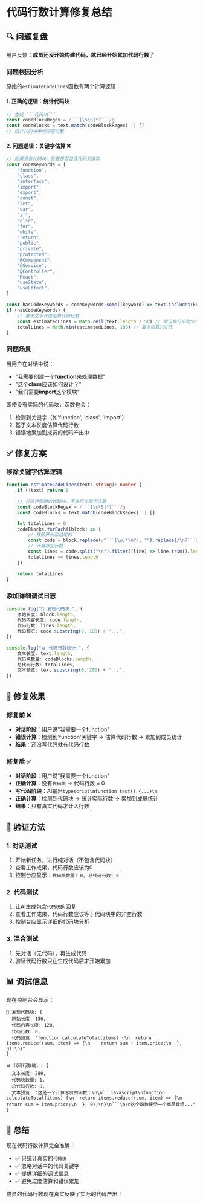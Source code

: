# 代码行数计算修复总结

## 🔍 问题复盘

用户反馈：**成员还没开始构建代码，就已经开始累加代码行数了**

### 问题根因分析

原始的`estimateCodeLines`函数有两个计算逻辑：

#### 1. 正确的逻辑：统计代码块

````typescript
// 查找 ```代码块```
const codeBlockRegex = /```[\s\S]*?```/g
const codeBlocks = text.match(codeBlockRegex) || []
// 统计代码块中的非空行数
````

#### 2. 问题逻辑：关键字估算 ❌

```typescript
// 如果没有代码块，检查是否包含代码关键字
const codeKeywords = [
	"function",
	"class",
	"interface",
	"import",
	"export",
	"const",
	"let",
	"var",
	"if",
	"else",
	"for",
	"while",
	"return",
	"public",
	"private",
	"protected",
	"@Component",
	"@Service",
	"@Controller",
	"React",
	"useState",
	"useEffect",
]

const hasCodeKeywords = codeKeywords.some((keyword) => text.includes(keyword))
if (hasCodeKeywords) {
	// 基于文本长度估算代码行数
	const estimatedLines = Math.ceil(text.length / 50) // 假设每行平均50个字符
	totalLines = Math.min(estimatedLines, 100) // 最多估算100行
}
```

### 问题场景

当用户在对话中说：

- "我需要创建一个**function**来处理数据"
- "这个**class**应该如何设计？"
- "我们需要**import**这个模块"

即使没有实际的代码块，函数也会：

1. 检测到关键字（如'function', 'class', 'import'）
2. 基于文本长度估算代码行数
3. 错误地累加到成员的代码产出中

## ✅ 修复方案

### 移除关键字估算逻辑

````typescript
function estimateCodeLines(text: string): number {
	if (!text) return 0

	// 只统计明确的代码块，不进行关键字估算
	const codeBlockRegex = /```[\s\S]*?```/g
	const codeBlocks = text.match(codeBlockRegex) || []

	let totalLines = 0
	codeBlocks.forEach((block) => {
		// 移除开头和结尾的```
		const code = block.replace(/^```[\w]*\n?/, "").replace(/\n?```$/, "")
		// 计算非空行数
		const lines = code.split("\n").filter((line) => line.trim().length > 0)
		totalLines += lines.length
	})

	return totalLines
}
````

### 添加详细调试日志

```typescript
console.log("📝 发现代码块:", {
	原始长度: block.length,
	代码内容长度: code.length,
	代码行数: lines.length,
	代码预览: code.substring(0, 100) + "...",
})

console.log("📊 代码行数统计:", {
	文本长度: text.length,
	代码块数量: codeBlocks.length,
	总代码行数: totalLines,
	文本预览: text.substring(0, 200) + "...",
})
```

## 🎯 修复效果

### 修复前 ❌

- **对话阶段**：用户说"我需要一个function"
- **错误计算**：检测到'function'关键字 → 估算代码行数 → 累加到成员统计
- **结果**：还没写代码就有代码行数

### 修复后 ✅

- **对话阶段**：用户说"我需要一个function"
- **正确计算**：没有`代码块` → 代码行数 = 0
- **写代码阶段**：AI输出`typescript\nfunction test() {...}\n`
- **正确计算**：检测到代码块 → 统计实际行数 → 累加到成员统计
- **结果**：只有真实代码才计入行数

## 🔧 验证方法

### 1. 对话测试

1. 开始新任务，进行纯对话（不包含代码块）
2. 查看工作成果，代码行数应该为0
3. 控制台应显示：`代码块数量: 0, 总代码行数: 0`

### 2. 代码测试

1. 让AI生成包含`代码块`的回复
2. 查看工作成果，代码行数应该等于代码块中的非空行数
3. 控制台应显示详细的代码块分析

### 3. 混合测试

1. 先对话（无代码），再生成代码
2. 验证代码行数只在生成代码后才开始累加

## 📊 调试信息

现在控制台会显示：

````
📝 发现代码块: {
  原始长度: 156,
  代码内容长度: 120,
  代码行数: 8,
  代码预览: "function calculateTotal(items) {\n  return items.reduce((sum, item) => {\n    return sum + item.price;\n  }, 0);\n}"
}

📊 代码行数统计: {
  文本长度: 280,
  代码块数量: 1,
  总代码行数: 8,
  文本预览: "这是一个计算总价的函数：\n\n```javascript\nfunction calculateTotal(items) {\n  return items.reduce((sum, item) => {\n    return sum + item.price;\n  }, 0);\n}\n```\n\n这个函数接受一个商品数组..."
}
````

## 🎉 总结

现在代码行数计算完全准确：

- ✅ 只统计真实的`代码块`
- ✅ 忽略对话中的代码关键字
- ✅ 提供详细的调试信息
- ✅ 避免过度估算和错误累加

成员的代码行数现在真实反映了实际的代码产出！
